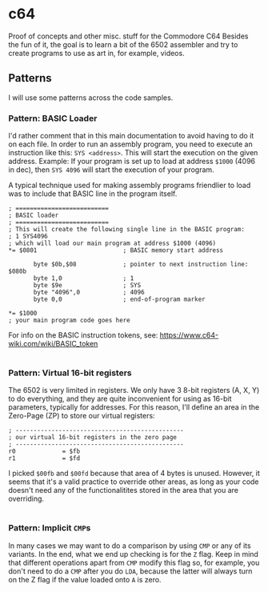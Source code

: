 # c64
Proof of concepts and other misc. stuff for the Commodore C64
Besides the fun of it, the goal is to learn a bit of the 6502 assembler and try to create programs to use as art in, for example, videos.


## Patterns
I will use some patterns across the code samples.

### Pattern: BASIC Loader
I'd rather comment that in this main documentation to avoid having to do it on each file.
In order to run an assembly program, you need to execute an instruction like this: `SYS <address>`. This will start the execution on the given address.
Example: If your program is set up to load at address `$1000` (4096 in dec), then `SYS 4096` will start the execution of your program.

A typical technique used for making assembly programs friendlier to load was to include that BASIC line in the program itself.
```
; ==========================
; BASIC loader
; ==========================
; This will create the following single line in the BASIC program:
; 1 SYS4096
; which will load our main program at address $1000 (4096)
*= $0801                        ; BASIC memory start address

       byte $0b,$08             ; pointer to next instruction line: $080b
       byte 1,0                 ; 1
       byte $9e                 ; SYS
       byte "4096",0            ; 4096
       byte 0,0                 ; end-of-program marker
       
*= $1000
; your main program code goes here
```
For info on the BASIC instruction tokens, see: https://www.c64-wiki.com/wiki/BASIC_token
<br>
<br>
### Pattern: Virtual 16-bit registers
The 6502 is very limited in registers. We only have 3 8-bit registers (A, X, Y) to do everything, and they are quite inconvenient for using as 16-bit parameters, typically for addresses.
For this reason, I'll define an area in the Zero-Page (ZP) to store our virtual registers:
```
; -----------------------------------------------
; our virtual 16-bit registers in the zero page
; -----------------------------------------------
r0             = $fb
r1             = $fd
```
I picked `$00fb` and `$00fd` because that area of 4 bytes is unused. However, it seems that it's a valid practice to override other areas, as long as your code doesn't need any of the functionalitites stored in the area that you are overriding.
<br>
<br>
### Pattern: Implicit `CMP`s
In many cases we may want to do a comparison by using `CMP` or any of its variants. In the end, what we end up checking is for the `Z` flag. Keep in mind that different operations apart from `CMP` modify this flag so, for example, you don't need to do a `CMP` after you do `LDA`, because the latter will always turn on the Z flag if the value loaded onto `A` is zero.

